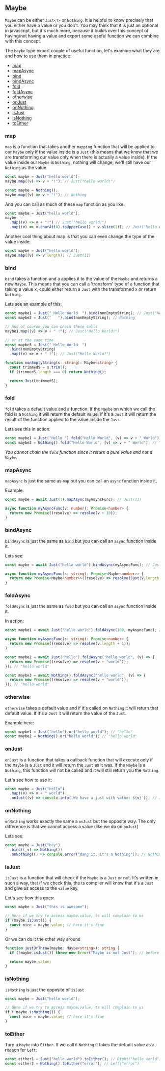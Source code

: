 ## Maybe

`Maybe` can be either `Just<T>` or `Nothing`. It is helpful to know precisely that you either have a value or you don't. You may think that it is just an optional in javascript, but it's much more, because it builds over this concept of having/not having a value and export some useful function we can combine with this concept.

The `Maybe` type export couple of useful function, let's examine what they are and how to use them in practice:

- [map](#map)
- [mapAsync](#mapasync)
- [bind](#bind)
- [bindAsync](#bindasync)
- [fold](#fold)
- [foldAsync](#foldasync)
- [otherwise](#otherwise)
- [onJust](#onjust)
- [onNothing](#onnothing)
- [isJust](#isjust)
- [isNothing](#isnothing)
- [toEither](#toeither)

### map

`map` is a function that takes another `mapping` function that will be applied to our `Maybe` only if the value inside is a `Just` (this means that we know that we are transforming our value only when there is actually a value inside). If the value inside our `Maybe` is `Nothing`, nothing will change, we'll still have our `Nothing` as the value.

```ts
const maybe = Just("hello world");
maybe.map((v) => v + "!"); // Just("hello world!")

const maybe = Nothing();
maybe.map((v) => v + "!"); // Nothing
```

And you can call as much of these `map` function as you like:

```ts
const maybe = Just("hello world");
maybe
  .map((v) => v + "!") // Just("hello world!")
  .map((v) => v.charAt(0).toUpperCase() + v.slice(1)); // Just("Hello world!")
```

Another cool thing about map is that you can even change the type of the value inside:

```ts
const maybe = Just("hello world");
maybe.map((v) => v.length); // Just(11)
```

### bind

`bind` takes a function and a applies it to the value of the `Maybe` and returns a new `Maybe`. This means that you can call a 'transform' type of a function that taking a value x, could either return a `Just` with the transformed x or return `Nothing`.

Lets see an example of this:

```ts
const maybe1 = Just(" Hello World  ").bind(nonEmptyString); // Just("Hello World")
const maybe2 = Just("   ").bind(nonEmptyString); // Nothing

// And of course you can chain these calls
maybe1.map((v) => v + " !"); // Just("Hello World!")

// or at the same time
const maybe3 = Just(" Hello World  ")
  .bind(nonEmptyString)
  .map((v) => v + " !"); // Just("Hello World!")

function nonEmptyString(s: string): Maybe<string> {
  const trimmedS = s.trim();
  if (trimmedS.length === 0) return Nothing();

  return Just(trimmedS);
}
```

### fold

`fold` takes a default value and a function. If the `Maybe` on which we call the fold is a `Nothing` it will return the default value, if it's a `Just` it will return the result of the function applied to the value inside the `Just`.

Lets see this in action:

```ts
const maybe1 = Just("Hello ").fold("Hello World", (v) => v + " World"); // "Hello World"
const maybe2 = Nothing().fold("Hello World", (v) => v + " World"); // "Hello World"
```

_You cannot chain the `fold` function since it return a pure value and not a `Maybe`._

### mapAsync

`mapAsync` is just the same as `map` but you can call an `async` function inside it.

Example:

```ts
const maybe = await Just(1).mapAsync(myAsyncFunc); // Just(11)

async function myAsyncFunc(v: number): Promise<number> {
  return new Promise((resolve) => resolve(v + 10));
}
```

### bindAsync

`bindAsync` is just the same as `bind` but you can call an `async` function inside it.

Lets see:

```ts
const maybe = await Just("hello world").bindAsync(myAsyncFunc); // Just(12)

async function myAsyncFunc(s: string): Promise<Maybe<number>> {
  return new Promise<Maybe<number>>((resolve) => resolve(Just(v.length + 1)));
}
```

### foldAsync

`foldAsync` is just the same as `fold` but you can call an `async` function inside it.

In action:

```ts
const maybe1 = await Just("hello world").foldAsync(100, myAsyncFunc); // 12

async function myAsyncFunc(s: string): Promise<number> {
  return new Promise((resolve) => resolve(v.length + 1));
}

const maybe2 = await Just("hello").foldAsync("hello world", (v) => {
  return new Promise((resolve) => resolve(v + "world"));
}); // "hello world"

const maybe3 = await Nothing().foldAsync("hello world", (v) => {
  return new Promise((resolve) => resolve(v + "world"));
}); // "hello world"
```

### otherwise

`otherwise` takes a default value and if it's called on `Nothing` it will return that default value. If it's a `Just` it will return the value of the `Just`.

Example here:

```ts
const maybe1 = Just("hello").or("hello world"); // "hello"
const maybe2 = Nothing().or("hello world"); // "hello world"
```

### onJust

`onJust` is a function that takes a callback function that will execute only if the `Maybe` is a `Just` and it will return the `Just` as it was. If the `Maybe` is a `Nothing`, this function will not be called and it will still return you the `Nothing`.

Let's see how to use it:

```ts
const maybe = Just("hello")
  .map((v) => v + " world")
  .onJust((v) => console.info(`We have a just with value: ${v}`)); // Just("hello world")
```

### onNothing

`onNothing` works exactly the same a `onJust` but the opposite way. The only difference is that we cannot access a value (like we do on `onJust`)

Lets see:

```ts
const maybe = Just("hey")
  .bind((_v) => Nothing())
  .onNothing(() => console.error("dang it, it's a Nothing")); // Nothing()
```

### isJust

`isJust` is a function that will check if the `Maybe` is a `Just` or not. It's written in such a way, that if we check this, the ts compiler will know that it's a `Just` and give us access to the `value` key.

Let's see how this goes:

```ts
const maybe = Just("this is awesome");

// here if we try to access maybe.value, ts will complain to us
if (maybe.isJust()) {
  const nice = maybe.value; // here it's fine
}
```

Or we can do it the other way around

```ts
function justOrThrow(maybe: Maybe<string>): string {
  if (!maybe.isJust()) throw new Error("Maybe is not Just"); // before this line we cannot access `value` field

  return maybe.value;
}
```

### isNothing

`isNothing` is just the opposite of `isJust`

```ts
const maybe = Just("hello world");

// here if we try to access maybe.value, ts will complain to us
if (!maybe.isNothing()) {
  const nice = maybe.value; // here it's fine
}
```

### toEither

Turn a `Maybe` into `Either`. If we call it `Nothing` it takes the default value as a reason for `Left`:

```ts
const either1 = Just("hello world").toEither(); // Right("hello world")
const either2 = Nothing().toEither("error"); // Left("error")
```
